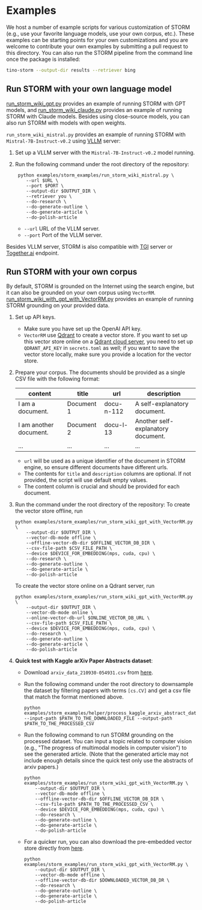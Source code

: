 # Examples

We host a number of example scripts for various customization of STORM (e.g., use your favorite language models, use your own corpus, etc.). These examples can be starting points for your own customizations and you are welcome to contribute your own examples by submitting a pull request to this directory.
You can also run the STORM pipeline from the command line once the package is installed:
```bash
tino-storm --output-dir results --retriever bing
```


## Run STORM with your own language model
[run_storm_wiki_gpt.py](run_storm_wiki_gpt.py) provides an example of running STORM with GPT models, and [run_storm_wiki_claude.py](run_storm_wiki_claude.py) provides an example of running STORM with Claude models. Besides using close-source models, you can also run STORM with models with open weights.

`run_storm_wiki_mistral.py` provides an example of running STORM with `Mistral-7B-Instruct-v0.2` using [VLLM](https://docs.vllm.ai/en/stable/) server:

1. Set up a VLLM server with the `Mistral-7B-Instruct-v0.2` model running.
2. Run the following command under the root directory of the repository:

   ```
    python examples/storm_examples/run_storm_wiki_mistral.py \
       --url $URL \
       --port $PORT \
       --output-dir $OUTPUT_DIR \
       --retriever you \
       --do-research \
       --do-generate-outline \
       --do-generate-article \
       --do-polish-article
    ```
   - `--url` URL of the VLLM server.
   - `--port` Port of the VLLM server.

Besides VLLM server, STORM is also compatible with [TGI](https://huggingface.co/docs/text-generation-inference/en/index) server or [Together.ai](https://www.together.ai/products#inference) endpoint. 


## Run STORM with your own corpus

By default, STORM is grounded on the Internet using the search engine, but it can also be grounded on your own corpus using `VectorRM`. [run_storm_wiki_with_gpt_with_VectorRM.py](run_storm_wiki_gpt_with_VectorRM.py) provides an example of running STORM grounding on your provided data.

1. Set up API keys.
   - Make sure you have set up the OpenAI API key.
   - `VectorRM` use [Qdrant](https://github.com/qdrant/qdrant-client) to create a vector store. If you want to set up this vector store online on a [Qdrant cloud server](https://cloud.qdrant.io/login), you need to set up `QDRANT_API_KEY` in `secrets.toml` as well; if you want to save the vector store locally, make sure you provide a location for the vector store.
2. Prepare your corpus. The documents should be provided as a single CSV file with the following format:

   | content                | title      | url        | description                        |
   |------------------------|------------|------------|------------------------------------|
   | I am a document.       | Document 1 | docu-n-112 | A self-explanatory document.       |
   | I am another document. | Document 2 | docu-l-13  | Another self-explanatory document. |
   | ...                    | ...        | ...        | ...                                |

   - `url` will be used as a unique identifier of the document in STORM engine, so ensure different documents have different urls.
   - The contents for `title` and `description` columns are optional. If not provided, the script will use default empty values.
   - The content column is crucial and should be provided for each document.

3. Run the command under the root directory of the repository:
   To create the vector store offline, run

   ```
   python examples/storm_examples/run_storm_wiki_gpt_with_VectorRM.py \
       --output-dir $OUTPUT_DIR \
       --vector-db-mode offline \
       --offline-vector-db-dir $OFFLINE_VECTOR_DB_DIR \
       --csv-file-path $CSV_FILE_PATH \ 
       --device $DEVICE_FOR_EMBEDDING(mps, cuda, cpu) \
       --do-research \
       --do-generate-outline \
       --do-generate-article \
       --do-polish-article
   ```

   To create the vector store online on a Qdrant server, run

   ```
   python examples/storm_examples/run_storm_wiki_gpt_with_VectorRM.py \
       --output-dir $OUTPUT_DIR \
       --vector-db-mode online \
       --online-vector-db-url $ONLINE_VECTOR_DB_URL \
       --csv-file-path $CSV_FILE_PATH \
       --device $DEVICE_FOR_EMBEDDING(mps, cuda, cpu) \
       --do-research \
       --do-generate-outline \
       --do-generate-article \
       --do-polish-article
   ```

4. **Quick test with Kaggle arXiv Paper Abstracts dataset**:
   
   - Download `arxiv_data_210930-054931.csv` from [here](https://www.kaggle.com/datasets/spsayakpaul/arxiv-paper-abstracts).
   - Run the following command under the root directory to downsample the dataset by filtering papers with terms `[cs.CV]` and get a csv file that match the format mentioned above.

     ```
     python examples/storm_examples/helper/process_kaggle_arxiv_abstract_dataset.py --input-path $PATH_TO_THE_DOWNLOADED_FILE --output-path $PATH_TO_THE_PROCESSED_CSV
     ```
   - Run the following command to run STORM grounding on the processed dataset. You can input a topic related to computer vision (e.g., "The progress of multimodal models in computer vision") to see the generated article. (Note that the generated article may not include enough details since the quick test only use the abstracts of arxiv papers.)

     ```
     python examples/storm_examples/run_storm_wiki_gpt_with_VectorRM.py \
         --output-dir $OUTPUT_DIR \
         --vector-db-mode offline \
         --offline-vector-db-dir $OFFLINE_VECTOR_DB_DIR \
         --csv-file-path $PATH_TO_THE_PROCESSED_CSV \
         --device $DEVICE_FOR_EMBEDDING(mps, cuda, cpu) \
         --do-research \
         --do-generate-outline \
         --do-generate-article \
         --do-polish-article
     ```
   - For a quicker run, you can also download the pre-embedded vector store directly from [here](https://drive.google.com/file/d/1bijFkw5BKU7bqcmXMhO-5hg2fdKAL9bf/view?usp=share_link).

     ```
     python examples/storm_examples/run_storm_wiki_gpt_with_VectorRM.py \
         --output-dir $OUTPUT_DIR \
         --vector-db-mode offline \
         --offline-vector-db-dir $DOWNLOADED_VECTOR_DB_DR \
         --do-research \
         --do-generate-outline \
         --do-generate-article \
         --do-polish-article
     ```